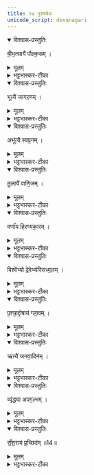 ```yaml
---
title: १४ पुरुषमेधः
unicode_script: devanagari
---
```


<details open><summary>विश्वास-प्रस्तुतिः</summary>

बी॒भ॒त्सायै॑ पौल्क॒सम् ।
</details>

<details><summary>मूलम्</summary>

बी॒भ॒त्सायै॑ पौल्क॒सम् ।
</details>

<details><summary>भट्टभास्कर-टीका</summary>

1बीभत्सायै पौल्कसं अतिनिकृष्टां जातिम् ।
</details>

<details open><summary>विश्वास-प्रस्तुतिः</summary>

भूत्यै॑ जागर॒णम् ।
</details>

<details><summary>मूलम्</summary>

भूत्यै॑ जागर॒णम् ।
</details>

<details><summary>भट्टभास्कर-टीका</summary>

भूत्यै अभिवृध्यै जागरणं प्रबोधशीलं अवहितम् ।
</details>

<details open><summary>विश्वास-प्रस्तुतिः</summary>

अभू॑त्यै स्वप॒नम् ।
</details>

<details><summary>मूलम्</summary>

अभू॑त्यै स्वप॒नम् ।
</details>

<details><summary>भट्टभास्कर-टीका</summary>

अभूत्यै स्वपनं प्रमादभूयिष्ठम् ।
</details>

<details open><summary>विश्वास-प्रस्तुतिः</summary>

तु॒लायै॑ वाणि॒जम् ।
</details>

<details><summary>मूलम्</summary>

तु॒लायै॑ वाणि॒जम् ।
</details>

<details><summary>भट्टभास्कर-टीका</summary>

तुलायै परिच्छेदविशेषाय वाणिजं तुलासूत्रजीविनम् । वणिगेव वाणिजः स्वार्थिकोऽण् ।
</details>

<details open><summary>विश्वास-प्रस्तुतिः</summary>

वर्णा॑य हिरण्यका॒रम् ।
</details>

<details><summary>मूलम्</summary>

वर्णा॑य हिरण्यका॒रम् ।
</details>

<details><summary>भट्टभास्कर-टीका</summary>

वर्णाय हिरण्यकारम् । गतम् ।
</details>

<details open><summary>विश्वास-प्रस्तुतिः</summary>

विश्वे॑भ्यो दे॒वेभ्य॑स्सिध्म॒लम् ।
</details>

<details><summary>मूलम्</summary>

विश्वे॑भ्यो दे॒वेभ्य॑स्सिध्म॒लम् ।
</details>

<details><summary>भट्टभास्कर-टीका</summary>

विश्वेभ्यो देवेभ्यः सिध्यलं कुष्ठरोगिणम्, तत्कोपजन्यत्वात्तस्य । 'सिध्मादिम्यश्च' इति लच् ।
</details>

<details open><summary>विश्वास-प्रस्तुतिः</summary>

प॒श्चा॒द्दो॒षाय॑ ग्ला॒वम् ।
</details>

<details><summary>मूलम्</summary>

प॒श्चा॒द्दो॒षाय॑ ग्ला॒वम् ।
</details>

<details><summary>भट्टभास्कर-टीका</summary>

पश्चाद्दोषाय कुष्ठव्यतिरिक्ताय देहदोषाय ग्लावं नित्यकृशवपुषं, तज्जन्यत्वात्कार्श्यस्य । ग्लायतेः क्विबन्तात् मत्वर्थीयो वकारः ।
</details>

<details open><summary>विश्वास-प्रस्तुतिः</summary>

ऋत्यै॑ जनवा॒दिन॑म् ।
</details>

<details><summary>मूलम्</summary>

ऋत्यै॑ जनवा॒दिन॑म् ।
</details>

<details><summary>भट्टभास्कर-टीका</summary>

ऋत्यै अरुणाय आर्तत्वाय जनवादिनं जनानां परिवदनशीलम् ।
</details>

<details open><summary>विश्वास-प्रस्तुतिः</summary>

व्यृ॑द्ध्या अपग॒ल्भम् ।
</details>

<details><summary>मूलम्</summary>

व्यृ॑द्ध्या अपग॒ल्भम् ।
</details>

<details><summary>भट्टभास्कर-टीका</summary>

व्यृवधै ऋद्ध्यभावाय अपगल्भं अपगतधार्ष्ट्यं लज्जामूकम् ।
</details>

<details open><summary>विश्वास-प्रस्तुतिः</summary>

सँ॒श॒राय॑ प्र॒च्छिद॑म् ॥14॥  
</details>

<details><summary>मूलम्</summary>

सँ॒श॒राय॑ प्र॒च्छिद॑म् ॥14॥  
</details>

<details><summary>भट्टभास्कर-टीका</summary>

संशराय संकीर्णत्वाय प्रध्वंसाय प्रच्छिदं प्रकर्षेण भेत्तारं शल्यानामुद्धर्तारम् ॥

इति तृतीये चतुर्थे चतुर्दशोऽनुवाकः ॥  

</details>


